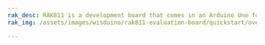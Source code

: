 ```yaml
---
rak_desc: RAK811 is a development board that comes in an Arduino Uno form factor. The built-in MCU allows the module to function both as an Arduino Uno shield or a standalone solution making it highly suitable for rapid development and testing.
rak_img: /assets/images/wisduino/rak811-evaluation-board/quickstart/overview/RAK811-EVB.png

---
```


<rk-redirect to="/Product-Categories/WisDuino/RAK811-Evaluation-Board/Overview/" />